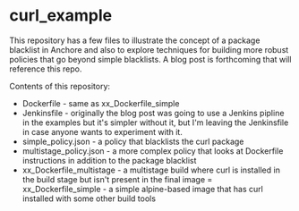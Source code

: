 # curl_example

This repository has a few files to illustrate the concept of a package blacklist in Anchore and also to explore techniques for building more robust policies that go beyond simple blacklists.  A blog post is forthcoming that will reference this repo.

Contents of this repository:

- Dockerfile - same as xx_Dockerfile_simple
- Jenkinsfile - originally the blog post was going to use a Jenkins pipline in the examples but it's simpler without it, but I'm leaving the Jenkinsfile in case anyone wants to experiment with it.
- simple_policy.json - a policy that blacklists the curl package
- multistage_policy.json - a more complex policy that looks at Dockerfile instructions in addition to the package blacklist
- xx_Dockerfile_multistage - a multistage build where curl is installed in the build stage but isn't present in the final image
= xx_Dockerfile_simple - a simple alpine-based image that has curl installed with some other build tools
